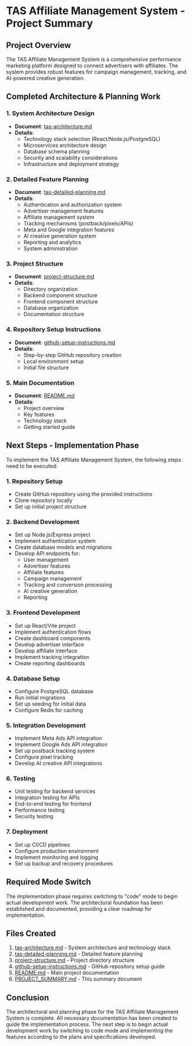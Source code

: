 # TAS Affiliate Management System - Project Summary

## Project Overview

The TAS Affiliate Management System is a comprehensive performance marketing platform designed to connect advertisers with affiliates. The system provides robust features for campaign management, tracking, and AI-powered creative generation.

## Completed Architecture & Planning Work

### 1. System Architecture Design
- **Document**: [tas-architecture.md](tas-architecture.md)
- **Details**: 
  - Technology stack selection (React/Node.js/PostgreSQL)
  - Microservices architecture design
  - Database schema planning
  - Security and scalability considerations
  - Infrastructure and deployment strategy

### 2. Detailed Feature Planning
- **Document**: [tas-detailed-planning.md](tas-detailed-planning.md)
- **Details**:
  - Authentication and authorization system
  - Advertiser management features
  - Affiliate management system
  - Tracking mechanisms (postback/pixels/APIs)
  - Meta and Google integration features
  - AI creative generation system
  - Reporting and analytics
  - System administration

### 3. Project Structure
- **Document**: [project-structure.md](project-structure.md)
- **Details**:
  - Directory organization
  - Backend component structure
  - Frontend component structure
  - Database organization
  - Documentation structure

### 4. Repository Setup Instructions
- **Document**: [github-setup-instructions.md](github-setup-instructions.md)
- **Details**:
  - Step-by-step GitHub repository creation
  - Local environment setup
  - Initial file structure

### 5. Main Documentation
- **Document**: [README.md](README.md)
- **Details**:
  - Project overview
  - Key features
  - Technology stack
  - Getting started guide

## Next Steps - Implementation Phase

To implement the TAS Affiliate Management System, the following steps need to be executed:

### 1. Repository Setup
- Create GitHub repository using the provided instructions
- Clone repository locally
- Set up initial project structure

### 2. Backend Development
- Set up Node.js/Express project
- Implement authentication system
- Create database models and migrations
- Develop API endpoints for:
  - User management
  - Advertiser features
  - Affiliate features
  - Campaign management
  - Tracking and conversion processing
  - AI creative generation
  - Reporting

### 3. Frontend Development
- Set up React/Vite project
- Implement authentication flows
- Create dashboard components
- Develop advertiser interface
- Develop affiliate interface
- Implement tracking integration
- Create reporting dashboards

### 4. Database Setup
- Configure PostgreSQL database
- Run initial migrations
- Set up seeding for initial data
- Configure Redis for caching

### 5. Integration Development
- Implement Meta Ads API integration
- Implement Google Ads API integration
- Set up postback tracking system
- Configure pixel tracking
- Develop AI creative API integrations

### 6. Testing
- Unit testing for backend services
- Integration testing for APIs
- End-to-end testing for frontend
- Performance testing
- Security testing

### 7. Deployment
- Set up CI/CD pipelines
- Configure production environment
- Implement monitoring and logging
- Set up backup and recovery procedures

## Required Mode Switch

The implementation phase requires switching to "code" mode to begin actual development work. The architectural foundation has been established and documented, providing a clear roadmap for implementation.

## Files Created

1. [tas-architecture.md](tas-architecture.md) - System architecture and technology stack
2. [tas-detailed-planning.md](tas-detailed-planning.md) - Detailed feature planning
3. [project-structure.md](project-structure.md) - Project directory structure
4. [github-setup-instructions.md](github-setup-instructions.md) - GitHub repository setup guide
5. [README.md](README.md) - Main project documentation
6. [PROJECT_SUMMARY.md](PROJECT_SUMMARY.md) - This summary document

## Conclusion

The architectural and planning phase for the TAS Affiliate Management System is complete. All necessary documentation has been created to guide the implementation process. The next step is to begin actual development work by switching to code mode and implementing the features according to the plans and specifications developed.